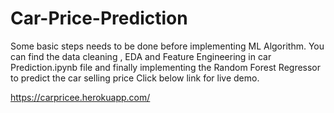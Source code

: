 # Car-Price-Prediction
Some basic steps needs to be done before implementing ML Algorithm. 
You can find the data cleaning , EDA and Feature Engineering in car Prediction.ipynb file and finally implementing the Random Forest Regressor to predict the car selling price
Click below link for live demo.

https://carpricee.herokuapp.com/
